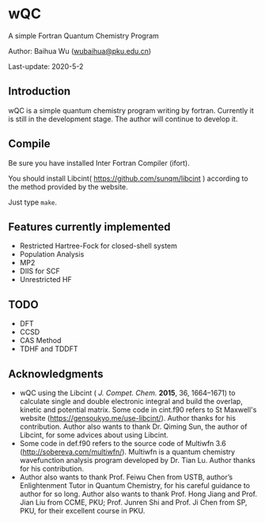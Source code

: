 # wQC
A simple Fortran Quantum Chemistry Program

Author: Baihua Wu (wubaihua@pku.edu.cn)

Last-update: 2020-5-2



## Introduction

wQC is a simple quantum chemistry program writing by fortran. Currently it is still in the development stage. The author will continue to develop it.



## Compile

Be sure you have installed Inter Fortran Compiler (ifort). 

You should install Libcint( https://github.com/sunqm/libcint ) according to the method provided by the website.

Just type `make`.



## Features currently implemented

* Restricted Hartree-Fock for closed-shell system
* Population Analysis
* MP2
* DIIS for SCF
* Unrestricted HF



## TODO

* DFT
* CCSD
* CAS Method
* TDHF and TDDFT



## Acknowledgments

* wQC using the Libcint ( *J. Compet. Chem.* **2015**, 36, 1664–1671) to calculate single and double electronic integral and build the overlap, kinetic and potential matrix. Some code in cint.f90 refers to St Maxwell's website (https://gensoukyo.me/use-libcint/). Author thanks for his contribution. Author also wants to thank Dr. Qiming Sun, the author of Libcint, for some advices about using Libcint.
* Some code in def.f90 refers to the source code of Multiwfn 3.6 (http://sobereva.com/multiwfn/). Multiwfn is a quantum chemistry wavefunction analysis program developed by Dr. Tian Lu. Author  thanks for his contribution.
* Author also wants to thank Prof. Feiwu Chen from USTB, author’s Enlightenment Tutor in Quantum Chemistry, for his careful guidance to author for so long.  Author also wants to thank Prof. Hong Jiang and Prof. Jian Liu from CCME, PKU; Prof. Junren Shi and Prof. Ji Chen from SP, PKU, for their excellent course in PKU.

